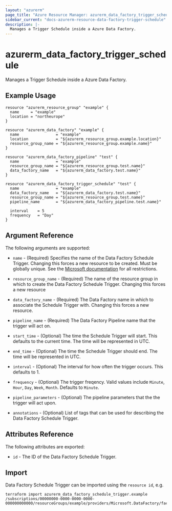 ```yaml
---
layout: "azurerm"
page_title: "Azure Resource Manager: azurerm_data_factory_trigger_schedule"
sidebar_current: "docs-azurerm-resource-data-factory-trigger-schedule"
description: |-
  Manages a Trigger Schedule inside a Azure Data Factory.
---
```


# azurerm_data_factory_trigger_schedule

Manages a Trigger Schedule inside a Azure Data Factory.

## Example Usage

```hcl
resource "azurerm_resource_group" "example" {
  name     = "example"
  location = "northeurope"
}

resource "azurerm_data_factory" "example" {
  name                = "example"
  location            = "${azurerm_resource_group.example.location}"
  resource_group_name = "${azurerm_resource_group.example.name}"
}

resource "azurerm_data_factory_pipeline" "test" {
  name                = "example"
  resource_group_name = "${azurerm_resource_group.test.name}"
  data_factory_name   = "${azurerm_data_factory.test.name}"
}

resource "azurerm_data_factory_trigger_schedule" "test" {
  name                = "example"
  data_factory_name   = "${azurerm_data_factory.test.name}"
  resource_group_name = "${azurerm_resource_group.test.name}"
  pipeline_name       = "${azurerm_data_factory_pipeline.test.name}"

  interval    = 5
  frequency   = "Day"
}
```

## Argument Reference

The following arguments are supported:

* `name` - (Required) Specifies the name of the Data Factory Schedule Trigger. Changing this forces a new resource to be created. Must be globally unique. See the [Microsoft documentation](https://docs.microsoft.com/en-us/azure/data-factory/naming-rules) for all restrictions.

* `resource_group_name` - (Required) The name of the resource group in which to create the Data Factory Schedule Trigger. Changing this forces a new resource

* `data_factory_name` - (Required) The Data Factory name in which to associate the Schedule Trigger with. Changing this forces a new resource.

* `pipeline_name` - (Required) The Data Factory Pipeline name that the trigger will act on.

* `start_time` - (Optional) The time the Schedule Trigger will start. This defaults to the current time. The time will be represented in UTC. 

* `end_time` - (Optional) The time the Schedule Trigger should end. The time will be represented in UTC. 

* `interval` - (Optional) The interval for how often the trigger occurs. This defaults to 1.

* `frequency` - (Optional) The trigger freqency. Valid values include `Minute`, `Hour`, `Day`, `Week`, `Month`. Defaults to `Minute`.

* `pipeline_parameters` - (Optional) The pipeline parameters that the the trigger will act upon.

* `annotations` - (Optional) List of tags that can be used for describing the Data Factory Schedule Trigger.

## Attributes Reference

The following attributes are exported:

* `id` - The ID of the Data Factory Schedule Trigger.

## Import

Data Factory Schedule Trigger can be imported using the `resource id`, e.g.

```shell
terraform import azurerm_data_factory_schedule_trigger.example /subscriptions/00000000-0000-0000-0000-000000000000/resourceGroups/example/providers/Microsoft.DataFactory/factories/example/triggers/example
```
